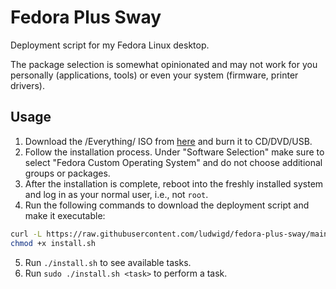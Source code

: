 # Fedora Plus Sway

Deployment script for my Fedora Linux desktop.

The package selection is somewhat opinionated and may not work for you
personally (applications, tools) or even your system (firmware,
printer drivers).

## Usage

1. Download the /Everything/ ISO from
   [here](https://alt.fedoraproject.org/) and burn it to CD/DVD/USB.
2. Follow the installation process. Under "Software Selection" make
   sure to select "Fedora Custom Operating System" and do not choose
   additional groups or packages.
3. After the installation is complete, reboot into the freshly
   installed system and log in as your normal user, i.e., not `root`.
4. Run the following commands to download the deployment script and
   make it executable:
``` bash
curl -L https://raw.githubusercontent.com/ludwigd/fedora-plus-sway/main/install.sh -o install.sh
chmod +x install.sh
```
5. Run `./install.sh` to see available tasks.
6. Run `sudo ./install.sh <task>` to perform a task. 
